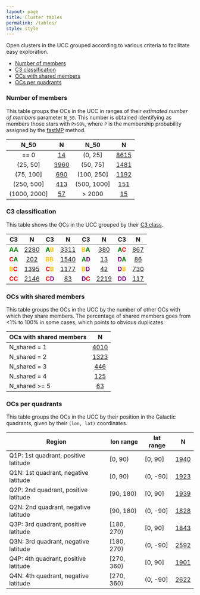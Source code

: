 ```yaml
---
layout: page
title: Cluster tables
permalink: /tables/
style: style
---
```


Open clusters in the UCC grouped according to various criteria to facilitate easy
exploration.

- [Number of members](#number-of-members)
- [C3 classification](#c3-classification)
- [OCs with shared members](#ocs-with-shared-members)
- [OCs per quadrants](#ocs-per-quadrants)


### Number of members

This table groups the OCs in the UCC in ranges of their _estimated number of members_
parameter `N_50`. This number is obtained identifying as members those stars with
`P>50%`, where `P` is the membership probability assigned by the [fastMP](https://asteca.readthedocs.io/en/latest/build/api/asteca.Membership.html#asteca.Membership.fastmp) method.

<!-- Begin table 5 -->

| N_50 |   N  | N_50 |   N  |
| :--: | :--: | :--: | :--: |
| == 0 | [14](/tables/N50_0_table) | (0, 25] | [8615](/tables/N50_25_table) |
| (25, 50] | [3960](/tables/N50_50_table) | (50, 75] | [1481](/tables/N50_75_table) |
| (75, 100] | [690](/tables/N50_100_table) | (100, 250] | [1192](/tables/N50_250_table) |
| (250, 500] | [413](/tables/N50_500_table) | (500, 1000] | [151](/tables/N50_1000_table) |
| (1000, 2000] | [57](/tables/N50_2000_table) | > 2000 | [15](/tables/N50_inf_table) |

<!-- End table 5 -->


### C3 classification

This table shows the OCs in the UCC grouped by their [C3 class](/faq/#what-is-the-c3-parameter).

<!-- Begin table 2 -->

| C3 |  N  | C3 |  N  | C3 |  N  | C3 |  N  |
|----| :-: |----| :-: |----| :-: |----| :-: |
| <span style="color: green; font-weight: bold;">A</span><span style="color: green; font-weight: bold;">A</span> | [2280](/tables/AA_table) | <span style="color: green; font-weight: bold;">A</span><span style="color: #FFC300; font-weight: bold;">B</span> | [3311](/tables/AB_table) | <span style="color: #FFC300; font-weight: bold;">B</span><span style="color: green; font-weight: bold;">A</span> | [380](/tables/BA_table) | <span style="color: green; font-weight: bold;">A</span><span style="color: red; font-weight: bold;">C</span> | [867](/tables/AC_table) |
| <span style="color: red; font-weight: bold;">C</span><span style="color: green; font-weight: bold;">A</span> | [202](/tables/CA_table) | <span style="color: #FFC300; font-weight: bold;">B</span><span style="color: #FFC300; font-weight: bold;">B</span> | [1540](/tables/BB_table) | <span style="color: green; font-weight: bold;">A</span><span style="color: purple; font-weight: bold;">D</span> | [13](/tables/AD_table) | <span style="color: purple; font-weight: bold;">D</span><span style="color: green; font-weight: bold;">A</span> | [86](/tables/DA_table) |
| <span style="color: #FFC300; font-weight: bold;">B</span><span style="color: red; font-weight: bold;">C</span> | [1395](/tables/BC_table) | <span style="color: red; font-weight: bold;">C</span><span style="color: #FFC300; font-weight: bold;">B</span> | [1177](/tables/CB_table) | <span style="color: #FFC300; font-weight: bold;">B</span><span style="color: purple; font-weight: bold;">D</span> | [42](/tables/BD_table) | <span style="color: purple; font-weight: bold;">D</span><span style="color: #FFC300; font-weight: bold;">B</span> | [730](/tables/DB_table) |
| <span style="color: red; font-weight: bold;">C</span><span style="color: red; font-weight: bold;">C</span> | [2146](/tables/CC_table) | <span style="color: red; font-weight: bold;">C</span><span style="color: purple; font-weight: bold;">D</span> | [83](/tables/CD_table) | <span style="color: purple; font-weight: bold;">D</span><span style="color: red; font-weight: bold;">C</span> | [2219](/tables/DC_table) | <span style="color: purple; font-weight: bold;">D</span><span style="color: purple; font-weight: bold;">D</span> | [117](/tables/DD_table) |

<!-- End table 2 -->


### OCs with shared members

This table groups the OCs in the UCC by the number of other OCs with which they share
members. The percentage of shared members goes from <1% to 100% in some cases, which
points to obvious duplicates.

<!-- Begin table 4 -->

| OCs with shared members |   N  |
|---------------------| :--: |
|      N_shared = 1      | [4010](/tables/Ns1_table) |
|      N_shared = 2      | [1323](/tables/Ns2_table) |
|      N_shared = 3      | [446](/tables/Ns3_table) |
|      N_shared = 4      | [125](/tables/Ns4_table) |
|     N_shared >= 5      | [63](/tables/Ns5_table) |

<!-- End table 4 -->


### OCs per quadrants

This table groups the OCs in the UCC by their position in the Galactic quadrants,
given by their `(lon, lat)` coordinates.

<!-- Begin table 3 -->

| Region  | lon range  | lat range  |   N |
|---------|------------|------------| :-: |
| Q1P: 1st quadrant, positive latitude | [0, 90)    | [0, 90]    | [1940](/tables/Q1P_table) |
| Q1N: 1st quadrant, negative latitude | [0, 90)    | (0, -90]   | [1923](/tables/Q1N_table) |
| Q2P: 2nd quadrant, positive latitude | [90, 180)  | [0, 90]    | [1939](/tables/Q2P_table) |
| Q2N: 2nd quadrant, negative latitude | [90, 180)  | (0, -90]   | [1828](/tables/Q2N_table) |
| Q3P: 3rd quadrant, positive latitude | [180, 270) | [0, 90]    | [1843](/tables/Q3P_table) |
| Q3N: 3rd quadrant, negative latitude | [180, 270) | (0, -90]   | [2592](/tables/Q3N_table) |
| Q4P: 4th quadrant, positive latitude | [270, 360) | [0, 90]    | [1901](/tables/Q4P_table) |
| Q4N: 4th quadrant, negative latitude | [270, 360) | (0, -90]   | [2622](/tables/Q4N_table) |

<!-- End table 3 -->
